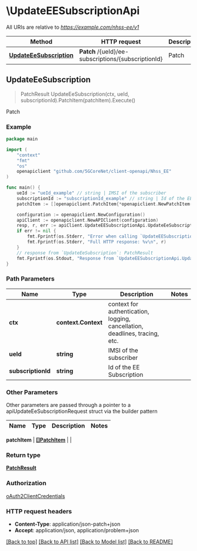 # \UpdateEESubscriptionApi

All URIs are relative to *https://example.com/nhss-ee/v1*

Method | HTTP request | Description
------------- | ------------- | -------------
[**UpdateEeSubscription**](UpdateEESubscriptionApi.md#UpdateEeSubscription) | **Patch** /{ueId}/ee-subscriptions/{subscriptionId} | Patch



## UpdateEeSubscription

> PatchResult UpdateEeSubscription(ctx, ueId, subscriptionId).PatchItem(patchItem).Execute()

Patch

### Example

```go
package main

import (
    "context"
    "fmt"
    "os"
    openapiclient "github.com/5GCoreNet/client-openapi/Nhss_EE"
)

func main() {
    ueId := "ueId_example" // string | IMSI of the subscriber
    subscriptionId := "subscriptionId_example" // string | Id of the EE Subscription
    patchItem := []openapiclient.PatchItem{*openapiclient.NewPatchItem(*openapiclient.NewPatchOperation(), "Path_example")} // []PatchItem | 

    configuration := openapiclient.NewConfiguration()
    apiClient := openapiclient.NewAPIClient(configuration)
    resp, r, err := apiClient.UpdateEESubscriptionApi.UpdateEeSubscription(context.Background(), ueId, subscriptionId).PatchItem(patchItem).Execute()
    if err != nil {
        fmt.Fprintf(os.Stderr, "Error when calling `UpdateEESubscriptionApi.UpdateEeSubscription``: %v\n", err)
        fmt.Fprintf(os.Stderr, "Full HTTP response: %v\n", r)
    }
    // response from `UpdateEeSubscription`: PatchResult
    fmt.Fprintf(os.Stdout, "Response from `UpdateEESubscriptionApi.UpdateEeSubscription`: %v\n", resp)
}
```

### Path Parameters


Name | Type | Description  | Notes
------------- | ------------- | ------------- | -------------
**ctx** | **context.Context** | context for authentication, logging, cancellation, deadlines, tracing, etc.
**ueId** | **string** | IMSI of the subscriber | 
**subscriptionId** | **string** | Id of the EE Subscription | 

### Other Parameters

Other parameters are passed through a pointer to a apiUpdateEeSubscriptionRequest struct via the builder pattern


Name | Type | Description  | Notes
------------- | ------------- | ------------- | -------------


 **patchItem** | [**[]PatchItem**](PatchItem.md) |  | 

### Return type

[**PatchResult**](PatchResult.md)

### Authorization

[oAuth2ClientCredentials](../README.md#oAuth2ClientCredentials)

### HTTP request headers

- **Content-Type**: application/json-patch+json
- **Accept**: application/json, application/problem+json

[[Back to top]](#) [[Back to API list]](../README.md#documentation-for-api-endpoints)
[[Back to Model list]](../README.md#documentation-for-models)
[[Back to README]](../README.md)

